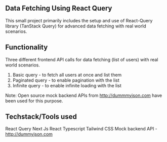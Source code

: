 ## Data Fetching Using React Query

This small project primarily includes the setup and use of React-Query library (TanStack Query) for advanced data fetching with real world scenarios.

## Functionality

Three different frontend API calls for data fetching (list of users) with real world scenarios.

1. Basic query - to fetch all users at once and list them
2. Paginated query - to enable pagination with the list
3. Infinite query - to enable infinite loading with the list

Note: Open source mock backend APIs from http://dummmyjson.com have been used for this purpose.

## Techstack/Tools used

React Query
Next Js
React
Typescript
Tailwind CSS
Mock backend API - http://dummyjson.com
